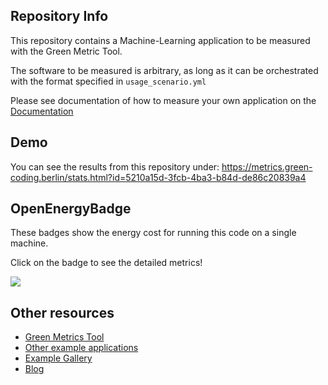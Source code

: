 ## Repository Info
This repository contains a Machine-Learning application to be measured with
the Green Metric Tool.

The software to be measured is arbitrary, as long as it can be orchestrated
with the format specified in `usage_scenario.yml`

Please see documentation of how to measure your own application on the [Documentation](https://docs.green-coding.berlin)

## Demo

You can see the results from this repository under: https://metrics.green-coding.berlin/stats.html?id=5210a15d-3fcb-4ba3-b84d-de86c20839a4


## OpenEnergyBadge
These badges show the energy cost for running this code on a single machine.

Click on the badge to see the detailed metrics!

<a href="https://metrics.green-coding.berlin/stats.html?id=5210a15d-3fcb-4ba3-b84d-de86c20839a4"><img src="https://api.green-coding.berlin/v1/badge/single/5210a15d-3fcb-4ba3-b84d-de86c20839a4?metric=RAPL"></a>

## Other resources

- [Green Metrics Tool](https://github.com/green-coding-berlin/green-metrics-tool)
- [Other example applications](https://github.com/green-coding-berlin/example-applications)
- [Example Gallery](https://metrics.green-coding.berlin/data_analysis.html)
- [Blog](https://www.green-coding.berlin/blog)
